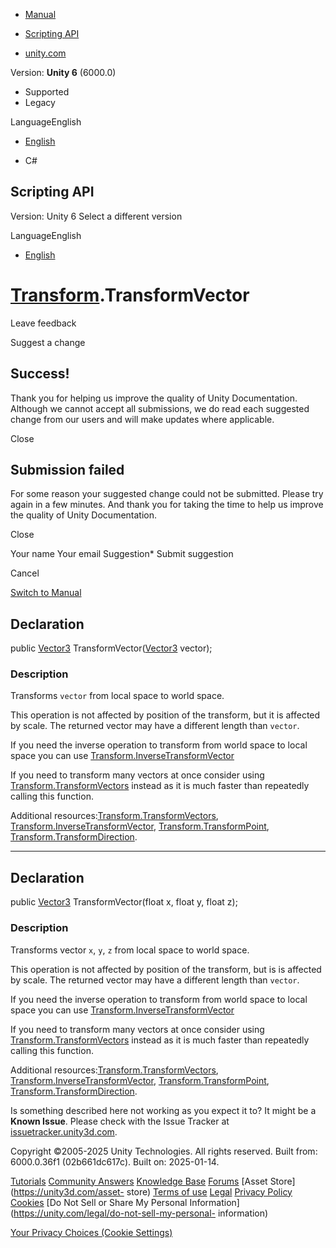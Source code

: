 [ ]()

  * [Manual](../Manual/index.html)
  * [Scripting API](../ScriptReference/index.html)

  * [unity.com](https://unity.com/)

Version: **Unity 6** (6000.0)

  * Supported
  * Legacy

LanguageEnglish

  * [English]()

  * C#

[ ](https://docs.unity3d.com)

## Scripting API

Version: Unity 6 Select a different version

LanguageEnglish

  * [English]()

#  [Transform](Transform.html).TransformVector

Leave feedback

Suggest a change

## Success!

Thank you for helping us improve the quality of Unity Documentation. Although
we cannot accept all submissions, we do read each suggested change from our
users and will make updates where applicable.

Close

## Submission failed

For some reason your suggested change could not be submitted. Please <a>try
again</a> in a few minutes. And thank you for taking the time to help us
improve the quality of Unity Documentation.

Close

Your name Your email Suggestion* Submit suggestion

Cancel

[Switch to Manual](../Manual/class-Transform.html "Go to Transform Component
in the Manual")

## Declaration

public [Vector3](Vector3.html) TransformVector([Vector3](Vector3.html)
vector);

### Description

Transforms `vector` from local space to world space.

This operation is not affected by position of the transform, but it is
affected by scale. The returned vector may have a different length than
`vector`.  
  
If you need the inverse operation to transform from world space to local space
you can use
[Transform.InverseTransformVector](Transform.InverseTransformVector.html)  
  
If you need to transform many vectors at once consider using
[Transform.TransformVectors](Transform.TransformVectors.html) instead as it is
much faster than repeatedly calling this function.  
  
Additional
resources:[Transform.TransformVectors](Transform.TransformVectors.html),
[Transform.InverseTransformVector](Transform.InverseTransformVector.html),
[Transform.TransformPoint](Transform.TransformPoint.html),
[Transform.TransformDirection](Transform.TransformDirection.html).

* * *

## Declaration

public [Vector3](Vector3.html) TransformVector(float x, float y, float z);

### Description

Transforms vector `x`, `y`, `z` from local space to world space.

This operation is not affected by position of the transform, but is is
affected by scale. The returned vector may have a different length than
`vector`.  
  
If you need the inverse operation to transform from world space to local space
you can use
[Transform.InverseTransformVector](Transform.InverseTransformVector.html)  
  
If you need to transform many vectors at once consider using
[Transform.TransformVectors](Transform.TransformVectors.html) instead as it is
much faster than repeatedly calling this function.  
  
Additional
resources:[Transform.TransformVectors](Transform.TransformVectors.html),
[Transform.InverseTransformVector](Transform.InverseTransformVector.html),
[Transform.TransformPoint](Transform.TransformPoint.html),
[Transform.TransformDirection](Transform.TransformDirection.html).

Is something described here not working as you expect it to? It might be a
**Known Issue**. Please check with the Issue Tracker at
[issuetracker.unity3d.com](https://issuetracker.unity3d.com).

Copyright ©2005-2025 Unity Technologies. All rights reserved. Built from:
6000.0.36f1 (02b661dc617c). Built on: 2025-01-14.

[Tutorials](https://unity3d.com/learn) [Community
Answers](https://answers.unity3d.com) [Knowledge
Base](https://support.unity3d.com/hc/en-us)
[Forums](https://forum.unity3d.com) [Asset Store](https://unity3d.com/asset-
store) [Terms of use](https://docs.unity3d.com/Manual/TermsOfUse.html)
[Legal](https://unity.com/legal) [Privacy
Policy](https://unity.com/legal/privacy-policy)
[Cookies](https://unity.com/legal/cookie-policy) [Do Not Sell or Share My
Personal Information](https://unity.com/legal/do-not-sell-my-personal-
information)

[Your Privacy Choices (Cookie Settings)](javascript:void\(0\);)


